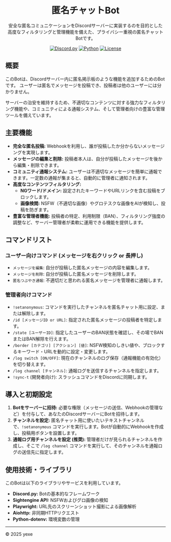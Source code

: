 <div align="center">

# 匿名チャットBot

安全な匿名コミュニケーションをDiscordサーバーに実装するのを目的とした<br>
高度なフィルタリングと管理機能を備えた、プライバシー重視の匿名チャットBotです。

[![Discord.py](https://img.shields.io/badge/discord.py-v2.x-blue?style=for-the-badge&logo=discord&logoColor=white)](https://discordpy.readthedocs.io/en/latest/)
[![Python](https://img.shields.io/badge/Python-3.x-yellow?style=for-the-badge&logo=python&logoColor=white)](https://www.python.org/)
[![License](https://img.shields.io/badge/LICENSE-MIT-green.svg?style=for-the-badge)](LICENSE) 

</div>

## 概要

このBotは、Discordサーバー内に匿名掲示板のような機能を追加するためのBotです。
ユーザーは匿名でメッセージを投稿でき、投稿者は他のユーザーには分かりません。

サーバーの治安を維持するため、不適切なコンテンツに対する強力なフィルタリング機能や、コミュニティによる通報システム、そして管理者向けの豊富な管理ツールを備えています。

## 主要機能

*   **完全な匿名投稿:** Webhookを利用し、誰が投稿したか分からないメッセージングを実現します。
*   **メッセージの編集と削除:** 投稿者本人は、自分が投稿したメッセージを後から編集・削除できます。
*   **コミュニティ通報システム:** ユーザーは不適切なメッセージを簡単に通報できます。一定数の通報が集まると、自動的に管理者に通知されます。
*   **高度なコンテンツフィルタリング:**
    *   **NGワード/ドメイン:** 設定されたキーワードやURLリンクを含む投稿をブロックします。
    *   **画像検閲:** NSFW（不適切な画像）やグロテスクな画像をAIが検知し、投稿を防ぎます。
*   **豊富な管理者機能:** 投稿者の特定、利用制限（BAN）、フィルタリング強度の調整など、サーバー管理者が柔軟に運用できる機能を提供します。

## コマンドリスト

### ユーザー向けコマンド (メッセージを右クリック or 長押し)

*   `メッセージを編集`: 自分が投稿した匿名メッセージの内容を編集します。
*   `メッセージを削除`: 自分が投稿した匿名メッセージを削除します。
*   `匿名つぶやき通報`: 不適切だと思われる匿名メッセージを管理者に通報します。

### 管理者向けコマンド

*   `!setanonymous`: コマンドを実行したチャンネルを匿名チャット用に設定、または解除します。
*   `/id [メッセージID or URL]`: 指定された匿名メッセージの投稿者を特定します。
*   `/state [ユーザーID]`: 指定したユーザーのBAN状態を確認し、その場でBANまたはBAN解除を行えます。
*   `/border [カテゴリ] [アクション] [値]`: NSFW検知のしきい値や、ブロックするキーワード・URLを動的に設定・変更します。
*   `/log switch [ON/OFF]`: 現在のチャンネルのログ保存（通報機能の有効化）を切り替えます。
*   `/log channel [チャンネル]`: 通報ログを送信するチャンネルを指定します。
*   `!sync-t` (開発者向け): スラッシュコマンドをDiscordに同期します。

## 導入と初期設定

1.  **Botをサーバーに招待:**
    必要な権限（メッセージの送信、Webhookの管理など）を付与して、あなたのDiscordサーバーにBotを招待します。
2.  **チャンネルを設定:**
    匿名チャット用に使いたいテキストチャンネルで、`!setanonymous` コマンドを実行します。Botが自動的にWebhookを作成し、投稿用ボタンを設置します。
3.  **通報ログ用チャンネルを設定 (推奨):**
    管理者だけが見られるチャンネルを作成し、そこで `/log channel` コマンドを実行して、そのチャンネルを通報ログの送信先に指定します。

## 使用技術・ライブラリ

このBotは以下のライブラリやサービスを利用しています。

*   **Discord.py:** Botの基本的なフレームワーク
*   **Sightengine API:** NSFWおよびグロ画像の検知
*   **Playwright:** URL先のスクリーンショット撮影による画像解析
*   **Aiohttp:** 非同期HTTPリクエスト
*   **Python-dotenv:** 環境変数の管理

---

© 2025 yexe

